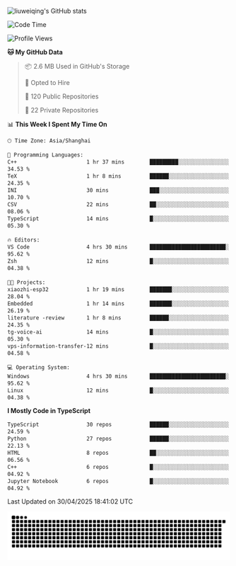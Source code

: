 ![liuweiqing's GitHub stats](https://github-readme-stats.vercel.app/api?username=14790897&show_icons=true&locale=cn&include_all_commits=true&count_private=true)

<!--START_SECTION:waka-->
![Code Time](http://img.shields.io/badge/Code%20Time-2%2C128%20hrs%2059%20mins-blue)

![Profile Views](http://img.shields.io/badge/Profile%20Views-2-blue)

**🐱 My GitHub Data** 

> 📦 2.6 MB Used in GitHub's Storage 
 > 
> 💼 Opted to Hire
 > 
> 📜 120 Public Repositories 
 > 
> 🔑 22 Private Repositories 
 > 
📊 **This Week I Spent My Time On** 

```text
🕑︎ Time Zone: Asia/Shanghai

💬 Programming Languages: 
C++                      1 hr 37 mins        █████████░░░░░░░░░░░░░░░░   34.53 % 
TeX                      1 hr 8 mins         ██████░░░░░░░░░░░░░░░░░░░   24.35 % 
INI                      30 mins             ███░░░░░░░░░░░░░░░░░░░░░░   10.70 % 
CSV                      22 mins             ██░░░░░░░░░░░░░░░░░░░░░░░   08.06 % 
TypeScript               14 mins             █░░░░░░░░░░░░░░░░░░░░░░░░   05.30 % 

🔥 Editors: 
VS Code                  4 hrs 30 mins       ████████████████████████░   95.62 % 
Zsh                      12 mins             █░░░░░░░░░░░░░░░░░░░░░░░░   04.38 % 

🐱‍💻 Projects: 
xiaozhi-esp32            1 hr 19 mins        ███████░░░░░░░░░░░░░░░░░░   28.04 % 
Embedded                 1 hr 14 mins        ███████░░░░░░░░░░░░░░░░░░   26.19 % 
literature -review       1 hr 8 mins         ██████░░░░░░░░░░░░░░░░░░░   24.35 % 
tg-voice-ai              14 mins             █░░░░░░░░░░░░░░░░░░░░░░░░   05.30 % 
vps-information-transfer-12 mins             █░░░░░░░░░░░░░░░░░░░░░░░░   04.58 % 

💻 Operating System: 
Windows                  4 hrs 30 mins       ████████████████████████░   95.62 % 
Linux                    12 mins             █░░░░░░░░░░░░░░░░░░░░░░░░   04.38 % 
```

**I Mostly Code in TypeScript** 

```text
TypeScript               30 repos            ██████░░░░░░░░░░░░░░░░░░░   24.59 % 
Python                   27 repos            ██████░░░░░░░░░░░░░░░░░░░   22.13 % 
HTML                     8 repos             ██░░░░░░░░░░░░░░░░░░░░░░░   06.56 % 
C++                      6 repos             █░░░░░░░░░░░░░░░░░░░░░░░░   04.92 % 
Jupyter Notebook         6 repos             █░░░░░░░░░░░░░░░░░░░░░░░░   04.92 % 
```




 Last Updated on 30/04/2025 18:41:02 UTC
<!--END_SECTION:waka-->

<picture>
  <source media="(prefers-color-scheme: dark)" srcset="https://raw.githubusercontent.com/14790897/14790897/output/github-contribution-grid-snake-dark.svg" />
  <source media="(prefers-color-scheme: light)" srcset="https://raw.githubusercontent.com/14790897/14790897/output/github-contribution-grid-snake.svg" />
  <img alt="github-snake" src="https://raw.githubusercontent.com/14790897/14790897/output/github-contribution-grid-snake.svg" />
</picture>
